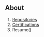 ## About

1. [Repositories](https://roheetnarayanan.github.io/repo)
2. [Certifications](https://roheetnarayanan.github.io/Certifications)
3. Resume()





